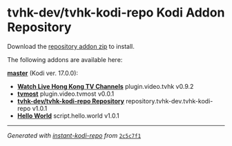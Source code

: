 # tvhk-dev/tvhk-kodi-repo Kodi Addon Repository

Download the [repository addon zip](master/datadir/repository.tvhk-dev.tvhk-kodi-repo/repository.tvhk-dev.tvhk-kodi-repo-1.0.1.zip) to install.

The following addons are available here:

[__master__](master/addons.xml) (Kodi ver. 17.0.0):

- [__Watch Live Hong Kong TV Channels__](master/datadir/plugin.video.tvhk/plugin.video.tvhk-0.9.2.zip) plugin.video.tvhk v0.9.2
- [__tvmost__](master/datadir/plugin.video.tvmost/plugin.video.tvmost-0.0.1.zip) plugin.video.tvmost v0.0.1
- [__tvhk-dev/tvhk-kodi-repo Repository__](master/datadir/repository.tvhk-dev.tvhk-kodi-repo/repository.tvhk-dev.tvhk-kodi-repo-1.0.1.zip) repository.tvhk-dev.tvhk-kodi-repo v1.0.1
- [__Hello World__](master/datadir/script.hello.world/script.hello.world-1.0.1.zip) script.hello.world v1.0.1

----
_Generated with [instant-kodi-repo](https://github.com/ping/instant-kodi-repo/) from_ [``2c5c7f1``](https://github.com/tvhk-dev/tvhk-kodi-repo/commit/2c5c7f19e6622fd05dd2da2f038bbaece9b0bf05)
